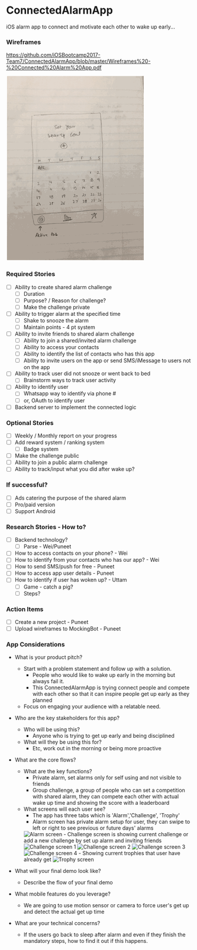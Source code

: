 # ConnectedAlarmApp
iOS alarm app to connect and motivate each other to wake up early...

### Wireframes

https://github.com/iOSBootcamp2017-Team7/ConnectedAlarmApp/blob/master/Wireframes%20-%20Connected%20Alarm%20App.pdf

![](./ConnectedAlarmApp.gif)

### Required Stories

- [ ] Ability to create shared alarm challenge
  - [ ] Duration
  - [ ] Purpose? / Reason for challenge?
  - [ ] Make the challenge private
- [ ] Ability to trigger alarm at the specified time
  - [ ] Shake to snooze the alarm
  - [ ] Maintain points - 4 pt system
- [ ] Ability to invite friends to shared alarm challenge
  - [ ] Ability to join a shared/invited alarm challenge
  - [ ] Ability to access your contacts
  - [ ] Ability to identify the list of contacts who has this app
  - [ ] Ability to invite users on the app or send SMS/iMessage to users not on the app
- [ ] Ability to track user did not snooze or went back to bed
  - [ ] Brainstorm ways to track user activity
- [ ] Ability to identify user
  - [ ] Whatsapp way to identify via phone #
  - [ ] or, OAuth to identify user
- [ ] Backend server to implement the connected logic

### Optional Stories

- [ ] Weekly / Monthly report on your progress
- [ ] Add reward system / ranking system
  - [ ] Badge system
- [ ] Make the challenge public
- [ ] Ability to join a public alarm challenge
- [ ] Ability to track/input what you did after wake up?

### If successful?

- [ ] Ads catering the purpose of the shared alarm
- [ ] Pro/paid version
- [ ] Support Android

### Research Stories - How to?

- [ ] Backend technology?
  - [ ] Parse - Wei/Puneet
- [ ] How to access contacts on your phone? - Wei
- [ ] How to identify from your contacts who has our app? - Wei
- [ ] How to send SMS/push for free - Puneet
- [ ] How to access app user details - Puneet
- [ ] How to identify if user has woken up? - Uttam
  - [ ] Game - catch a pig?
  - [ ] Steps?

### Action Items

- [ ] Create a new project - Puneet
- [ ] Upload wireframes to MockingBot - Puneet

### App Considerations

- What is your product pitch?
  - Start with a problem statement and follow up with a solution.
    - People who would like to wake up early in the morning but always fail it.
    - This ConnectedAlarmApp is trying connect people and compete with each other so that it can inspire people get up early as they planned
  - Focus on engaging your audience with a relatable need.
- Who are the key stakeholders for this app?
  - Who will be using this?
    - Anyone who is trying to get up early and being disciplined
  - What will they be using this for?
    - Etc, work out in the morning or being more proactive
- What are the core flows?
  - What are the key functions?
    - Private alarm, set alarms only for self using and not visible to friends
    - Group challenge, a group of people who can set a competition with shared alarm, they can compete each other with actual wake up time and showing the score with a leaderboard
  - What screens will each user see?
    - The app has three tabs which is 'Alarm','Challenge', 'Trophy'
    - Alarm screen has private alarm setup for user, they can swipe to left or right to see previous or future days' alarms
    <img src='http://i.imgur.com/ONPKpHa.png' title='Alarm screen' width=''/>
    - Challenge screen is showing current challenge or add a new challenge by set up alarm and inviting friends
    <img src='http://i.imgur.com/WqfAae2.png' title='Challenge screen 1' width=''/>
    <img src='http://i.imgur.com/A9tDPAq.png' title='Challenge screen 2' width=''/>
    <img src='http://i.imgur.com/f3OCgPI.png' title='Challenge screen 3' width=''/>
    <img src='http://i.imgur.com/09cPPIX.png' title='Challenge screen 4' width=''/>
    - Showing current trophies that user have already get
    <img src='http://i.imgur.com/kSsV5uw.png' title='Trophy screen' width=''/>

- What will your final demo look like?
  - Describe the flow of your final demo
- What mobile features do you leverage?
    - We are going to use motion sensor or camera to force user's get up and detect the actual get up time
- What are your technical concerns?
    - If the users go back to sleep after alarm and even if they finish the mandatory steps, how to find it out if this happens.
